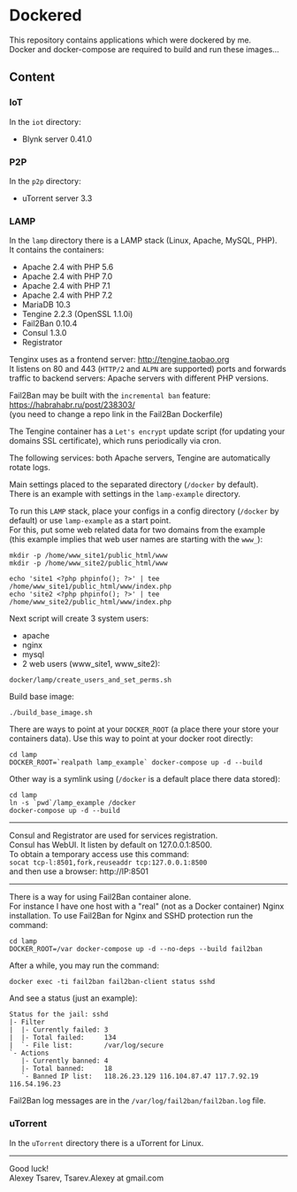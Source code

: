 # Dockered
This repository contains applications which were dockered by me.  
Docker and docker-compose are required to build and run these images...

## Content
### IoT
In the `iot` directory:
 - Blynk server 0.41.0

### P2P
In the `p2p` directory:
 - uTorrent server 3.3

### LAMP
In the `lamp` directory there is a LAMP stack (Linux, Apache, MySQL, PHP).  
It contains the containers:
 - Apache 2.4 with PHP 5.6
 - Apache 2.4 with PHP 7.0
 - Apache 2.4 with PHP 7.1
 - Apache 2.4 with PHP 7.2
 - MariaDB 10.3
 - Tengine 2.2.3 (OpenSSL 1.1.0i)
 - Fail2Ban 0.10.4
 - Consul 1.3.0
 - Registrator

Tenginx uses as a frontend server: http://tengine.taobao.org  
It listens on 80 and 443 (`HTTP/2` and `ALPN` are supported) ports and forwards traffic to backend servers:
Apache servers with different PHP versions.

Fail2Ban may be built with the `incremental ban` feature: https://habrahabr.ru/post/238303/  
(you need to change a repo link in the Fail2Ban Dockerfile)

The Tengine container has a `Let's encrypt` update script
(for updating your domains SSL certificate), which runs periodically via cron.

The following services: both Apache servers, Tengine are automatically rotate logs.

Main settings placed to the separated directory (`/docker` by default).  
There is an example with settings in the `lamp-example` directory.

To run this `LAMP` stack, place your configs in a config directory (`/docker` by default) or use `lamp-example` as a start point.  
For this, put some web related data for two domains from the example  
(this example implies that web user names are starting with the `www_`):
~~~
mkdir -p /home/www_site1/public_html/www
mkdir -p /home/www_site2/public_html/www

echo 'site1 <?php phpinfo(); ?>' | tee /home/www_site1/public_html/www/index.php
echo 'site2 <?php phpinfo(); ?>' | tee /home/www_site2/public_html/www/index.php
~~~

Next script will create 3 system users:
 - apache
 - nginx
 - mysql
 - 2 web users (www_site1, www_site2):
~~~
docker/lamp/create_users_and_set_perms.sh
~~~

Build base image:
~~~
./build_base_image.sh
~~~

There are ways to point at your `DOCKER_ROOT` (a place there your store your containers data). Use this way to point at your docker root directly:
~~~
cd lamp
DOCKER_ROOT=`realpath lamp_example` docker-compose up -d --build
~~~

Other way is a symlink using (`/docker` is a default place there data stored):
~~~
cd lamp
ln -s `pwd`/lamp_example /docker
docker-compose up -d --build
~~~
___

Consul and Registrator are used for services registration.  
Consul has WebUI. It listen by default on 127.0.0.1:8500.  
To obtain a temporary access use this command:  
`socat tcp-l:8501,fork,reuseaddr tcp:127.0.0.1:8500`  
and then use a browser: http://IP:8501
___

There is a way for using Fail2Ban container alone.  
For instance I have one host with a "real" (not as a Docker container) Nginx installation.
To use Fail2Ban for Nginx and SSHD protection run the command:
~~~
cd lamp
DOCKER_ROOT=/var docker-compose up -d --no-deps --build fail2ban
~~~

After a while, you may run the command:
~~~
docker exec -ti fail2ban fail2ban-client status sshd
~~~

And see a status (just an example):
~~~
Status for the jail: sshd
|- Filter
|  |- Currently failed: 3
|  |- Total failed:     134
|  `- File list:        /var/log/secure
`- Actions
   |- Currently banned: 4
   |- Total banned:     18
   `- Banned IP list:   118.26.23.129 116.104.87.47 117.7.92.19 116.54.196.23
~~~

Fail2Ban log messages are in the `/var/log/fail2ban/fail2ban.log` file.

### uTorrent
In the `uTorrent` directory there is a uTorrent for Linux.  


---
Good luck!  
Alexey Tsarev, Tsarev.Alexey at gmail.com
